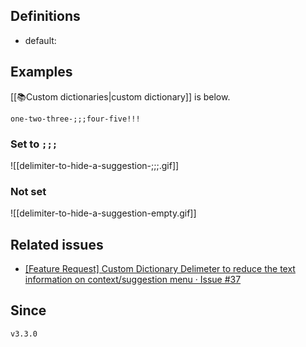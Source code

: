 ## Definitions

- default: 

## Examples

[[📚Custom dictionaries|custom dictionary]] is below.

```
one-two-three-;;;four-five!!!
```

### Set to `;;;`

![[delimiter-to-hide-a-suggestion-;;;.gif]]

### Not set

![[delimiter-to-hide-a-suggestion-empty.gif]]

## Related issues

- [\[Feature Request\] Custom Dictionary Delimeter to reduce the text information on context/suggestion menu · Issue \#37](https://github.com/tadashi-aikawa/obsidian-various-complements-plugin/issues/37)

## Since

`v3.3.0`
